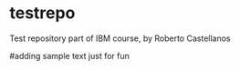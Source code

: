 # testrepo
Test repository part of IBM course, by Roberto Castellanos

#adding sample text just for fun
